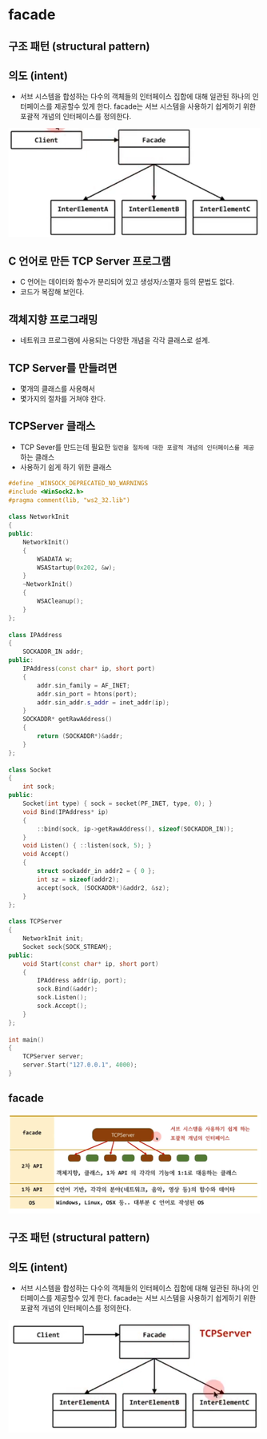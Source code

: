 # facade

## 구조 패턴 (structural pattern)

## 의도 (intent)
- 서브 시스템을 합성하는 다수의 객체들의 인터페이스 집합에 대해 일관된 하나의 인터페이스를 제공할수 있게 한다. facade는 서브 시스템을 사용하기 쉽게하기 위한 포괄적 개념의 인터페이스를 정의한다.

![](../img/5-05.png)

## C 언어로 만든 TCP Server 프로그램
- C 언어는 데이터와 함수가 분리되어 있고 생성자/소멸자 등의 문법도 없다.
- 코드가 복잡해 보인다.

## 객체지향 프로그래밍
- 네트워크 프로그램에 사용되는 다양한 개념을 각각 클래스로 설계.

## TCP Server를 만들려면
- 몇개의 클래스를 사용해서 
- 몇가지의 절차를 거쳐야 한다.

## TCPServer 클래스
- TCP Sever를 만드는데 필요한 `일련을 절차에 대한 포괄적 개념의 인터페이스를 제공`하는 클래스
- 사용하기 쉽게 하기 위한 클래스

```c++
#define _WINSOCK_DEPRECATED_NO_WARNINGS
#include <WinSock2.h>
#pragma comment(lib, "ws2_32.lib")

class NetworkInit
{
public:
	NetworkInit()
	{
		WSADATA w;
		WSAStartup(0x202, &w);
	}
	~NetworkInit()
	{
		WSACleanup();
	}
};

class IPAddress
{
	SOCKADDR_IN addr;
public:
	IPAddress(const char* ip, short port)
	{
		addr.sin_family = AF_INET;
		addr.sin_port = htons(port);
		addr.sin_addr.s_addr = inet_addr(ip);
	}
	SOCKADDR* getRawAddress()
	{
		return (SOCKADDR*)&addr;
	}
};

class Socket
{
	int sock;
public:
	Socket(int type) { sock = socket(PF_INET, type, 0); }
	void Bind(IPAddress* ip)
	{
		::bind(sock, ip->getRawAddress(), sizeof(SOCKADDR_IN));
	}
	void Listen() { ::listen(sock, 5); }
	void Accept()
	{
		struct sockaddr_in addr2 = { 0 };
		int sz = sizeof(addr2);
		accept(sock, (SOCKADDR*)&addr2, &sz);
	}
};

class TCPServer
{
	NetworkInit init;
	Socket sock{SOCK_STREAM};
public:
	void Start(const char* ip, short port)
	{
		IPAddress addr(ip, port);
		sock.Bind(&addr);
		sock.Listen();
		sock.Accept();
	}
};

int main()
{
	TCPServer server;
	server.Start("127.0.0.1", 4000);
}
```

## facade

![](../img/5-05-2.png)

## 구조 패턴 (structural pattern)

## 의도 (intent)
- 서브 시스템을 합성하는 다수의 객체들의 인터페이스 집합에 대해 일관된 하나의 인터페이스를 제공할수 있게 한다. facade는 서브 시스템을 사용하기 쉽게하기 위한 포괄적 개념의 인터페이스를 정의한다.

![](../img/5-05-3.png)